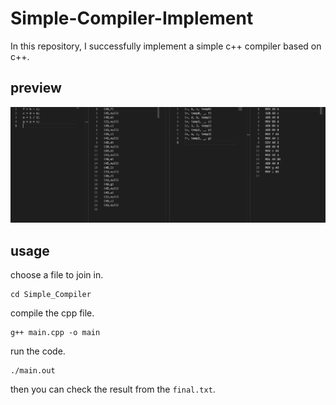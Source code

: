 # Simple-Compiler-Implement

In this repository, I successfully implement a simple c++ compiler based on c++.

## preview

![preview](./pic/preview.png)

## usage

choose a file to join in.

```
cd Simple_Compiler
```

compile the cpp file.

```
g++ main.cpp -o main
```

run the code.

```
./main.out
```

then you can check the result from the `final.txt`.



